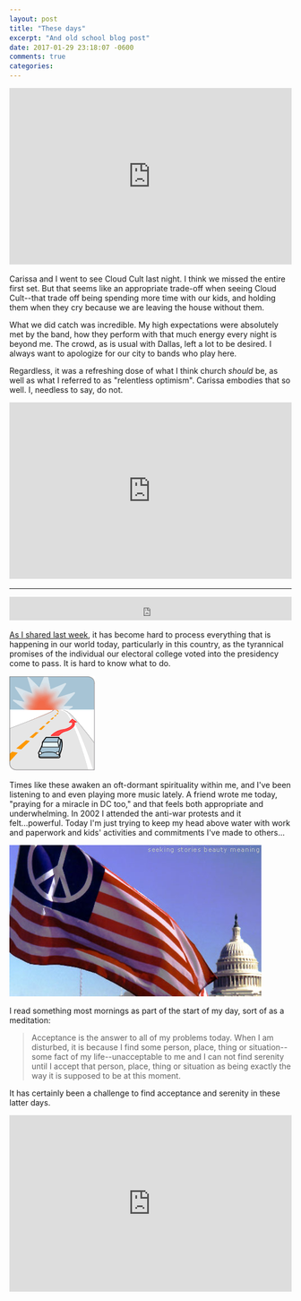 ```yaml
---
layout: post
title: "These days"
excerpt: "And old school blog post"
date: 2017-01-29 23:18:07 -0600
comments: true
categories: 
---
```


<iframe width="100%" height="315" src="https://www.youtube.com/embed/8nKOpw4i_6M" frameborder="0" allowfullscreen></iframe>

Carissa and I went to see Cloud Cult last night. I think we missed the entire first set. But that seems like an appropriate trade-off when seeing Cloud Cult--that trade off being spending more time with our kids, and holding them when they cry because we are leaving the house without them. 

What we did catch was incredible. My high expectations were absolutely met by the band, how they perform with that much energy every night is beyond me. The crowd, as is usual with Dallas, left a lot to be desired. I always want to apologize for our city to bands who play here.

Regardless, it was a refreshing dose of what I think church _should_ be, as well as what I referred to as "relentless optimism". Carissa embodies that so well. I, needless to say, do not.

<iframe width="100%" height="315" src="https://www.youtube.com/embed/b1bZfhTT3HQ" frameborder="0" allowfullscreen></iframe>

---

<iframe style="border: 0; width: 100%; height: 42px;" src="https://bandcamp.com/EmbeddedPlayer/album=1607945823/size=small/bgcol=ffffff/linkcol=0687f5/track=3071323481/transparent=true/"></iframe>

[As I shared last week](/2017/01/24/a-crisis-of-faith-in-myself/ "The world is becoming an increasingly hostile place and more and more it seems that all there is to do is stand back and watch"), it has become hard to process everything that is happening in our world today, particularly in this country, as the tyrannical promises of the individual our electoral college voted into the presidency come to pass. It is hard to know what to do.

![](/assets/2017/01/vis_car_road.gif)

Times like these awaken an oft-dormant spirituality within me, and I've been listening to and even playing more music lately. A friend wrote me today, "praying for a miracle in DC too," and that feels both appropriate and underwhelming. In 2002 I attended the anti-war protests and it felt...powerful. Today I'm just trying to keep my head above water with work and paperwork and kids' activities and commitments I've made to others...

![](/assets/2017/01/peaceflag01.curves.jpg)

I read something most mornings as part of the start of my day, sort of as a meditation:

> Acceptance is the answer to all of my problems today. When I am disturbed, it is because I find some person, place, thing or situation--some fact of my life--unacceptable to me and I can not find serenity until I accept that person, place, thing or situation as being exactly the way it is supposed to be at this moment.

It has certainly been a challenge to find acceptance and serenity in these latter days. 

<iframe width="100%" height="315" src="https://www.youtube.com/embed/1jqeMw2DUdU?t=15m5s" frameborder="0" allowfullscreen></iframe>

